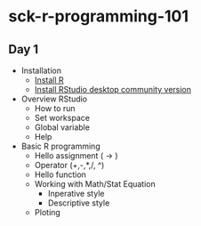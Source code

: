 # sck-r-programming-101

## Day 1
* Installation
  * [Install R](https://www.r-project.org/)
  * [Install RStudio desktop community version](https://rstudio.com/)
* Overview RStudio
  * How to run 
  * Set workspace
  * Global variable
  * Help
* Basic R programming
  * Hello assignment ( -> )
  * Operator (+,-,*,/, ^)
  * Hello function
  * Working with Math/Stat Equation
    * Inperative style
    * Descriptive style
  * Ploting
